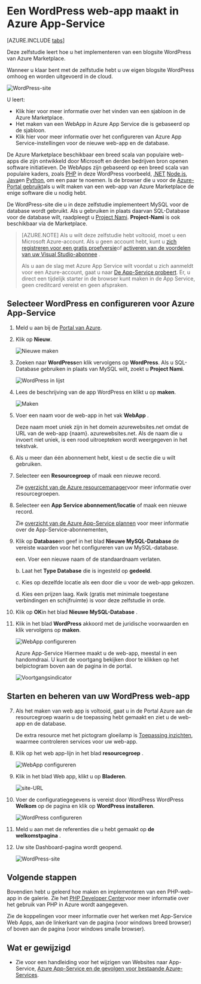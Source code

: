 <properties
    pageTitle="Een WordPress web-app maakt in Azure App Service | Microsoft Azure"
    description="Informatie over het maken van een nieuwe Azure WebApp voor een WordPress-blog met behulp van de Azure-Portal."
    services="app-service\web"
    documentationCenter="php"
    authors="rmcmurray"
    manager="wpickett"
    editor=""/>

<tags
    ms.service="app-service-web"
    ms.workload="na"
    ms.tgt_pltfrm="na"
    ms.devlang="PHP"
    ms.topic="hero-article"
    ms.date="08/11/2016"
    ms.author="robmcm"/>

# <a name="create-a-wordpress-web-app-in-azure-app-service"></a>Een WordPress web-app maakt in Azure App-Service

[AZURE.INCLUDE [tabs](../../includes/app-service-web-get-started-nav-tabs.md)]

Deze zelfstudie leert hoe u het implementeren van een blogsite WordPress van Azure Marketplace.

Wanneer u klaar bent met de zelfstudie hebt u uw eigen blogsite WordPress omhoog en worden uitgevoerd in de cloud.

![WordPress-site](./media/web-sites-php-web-site-gallery/wpdashboard.png)

U leert:

* Klik hier voor meer informatie over het vinden van een sjabloon in de Azure Marketplace.
* Het maken van een WebApp in Azure App Service die is gebaseerd op de sjabloon.
* Klik hier voor meer informatie over het configureren van Azure App Service-instellingen voor de nieuwe web-app en de database.

De Azure Marketplace beschikbaar een breed scala van populaire web-apps die zijn ontwikkeld door Microsoft en derden bedrijven bron openen software initiatieven. De WebApps zijn gebaseerd op een breed scala van populaire kaders, zoals [PHP](/develop/nodejs/) in deze WordPress voorbeeld, [.NET](/develop/net/) [Node.js](/develop/nodejs/), [Java](/develop/java/)en [Python](/develop/python/), om een paar te noemen. Is de browser die u voor de [Azure-Portal gebruikt](https://portal.azure.com/)als u wilt maken van een web-app van Azure Marketplace de enige software die u nodig hebt. 

De WordPress-site die u in deze zelfstudie implementeert MySQL voor de database wordt gebruikt. Als u gebruiken in plaats daarvan SQL-Database voor de database wilt, raadpleegt u [Project Nami](http://projectnami.org/). **Project-Nami** is ook beschikbaar via de Marketplace.

> [AZURE.NOTE]
> Als u wilt deze zelfstudie hebt voltooid, moet u een Microsoft Azure-account. Als u geen account hebt, kunt u [zich registreren voor een gratis proefversie](/en-us/pricing/free-trial/?WT.mc_id=A261C142F)of [activeren van de voordelen van uw Visual Studio-abonnee](/pricing/member-offers/msdn-benefits-details/?WT.mc_id=A261C142F) .
>
> Als u aan de slag met Azure App Service wilt voordat u zich aanmeldt voor een Azure-account, gaat u naar [De App-Service probeert](http://go.microsoft.com/fwlink/?LinkId=523751). Er, u direct een tijdelijk starter in de browser kunt maken in de App Service, geen creditcard vereist en geen afspraken.

## <a name="select-wordpress-and-configure-for-azure-app-service"></a>Selecteer WordPress en configureren voor Azure App-Service

1. Meld u aan bij de [Portal van Azure](https://portal.azure.com/).

2. Klik op **Nieuw**.
    
    ![Nieuwe maken][5]
    
3. Zoeken naar **WordPress**en klik vervolgens op **WordPress**. Als u SQL-Database gebruiken in plaats van MySQL wilt, zoekt u **Project Nami**.

    ![WordPress in lijst][7]
    
5. Lees de beschrijving van de app WordPress en klikt u op **maken**.

    ![Maken](./media/web-sites-php-web-site-gallery/create.png)

4. Voer een naam voor de web-app in het vak **WebApp** .

    Deze naam moet uniek zijn in het domein azurewebsites.net omdat de URL van de web-app {naam}. azurewebsites.net. Als de naam die u invoert niet uniek, is een rood uitroepteken wordt weergegeven in het tekstvak.

8. Als u meer dan één abonnement hebt, kiest u de sectie die u wilt gebruiken. 

5. Selecteer een **Resourcegroep** of maak een nieuwe record.

    Zie [overzicht van de Azure resourcemanager](../azure-resource-manager/resource-group-overview.md)voor meer informatie over resourcegroepen.

5. Selecteer een **App Service abonnement/locatie** of maak een nieuwe record.

    Zie [overzicht van de Azure App-Service plannen](../azure-web-sites-web-hosting-plans-in-depth-overview.md) voor meer informatie over de App-Service-abonnementen, 

7. Klik op **Database**en geef in het blad **Nieuwe MySQL-Database** de vereiste waarden voor het configureren van uw MySQL-database.

    een. Voer een nieuwe naam of de standaardnaam verlaten.

    b. Laat het **Type Database** die is ingesteld op **gedeeld**.

    c. Kies op dezelfde locatie als een door die u voor de web-app gekozen.

    d. Kies een prijzen laag. Kwik (gratis met minimale toegestane verbindingen en schijfruimte) is voor deze zelfstudie in orde.

8. Klik op **OK**in het blad **Nieuwe MySQL-Database** . 

8. Klik in het blad **WordPress** akkoord met de juridische voorwaarden en klik vervolgens op **maken**. 

    ![WebApp configureren](./media/web-sites-php-web-site-gallery/configure.png)

    Azure App-Service Hiermee maakt u de web-app, meestal in een handomdraai. U kunt de voortgang bekijken door te klikken op het belpictogram boven aan de pagina in de portal.

    ![Voortgangsindicator](./media/web-sites-php-web-site-gallery/progress.png)

## <a name="launch-and-manage-your-wordpress-web-app"></a>Starten en beheren van uw WordPress web-app
    
7. Als het maken van web app is voltooid, gaat u in de Portal Azure aan de resourcegroep waarin u de toepassing hebt gemaakt en ziet u de web-app en de database.

    De extra resource met het pictogram gloeilamp is [Toepassing inzichten](/services/application-insights/), waarmee controleren services voor uw web-app.

1. Klik op het web app-lijn in het blad **resourcegroep** .

    ![WebApp configureren](./media/web-sites-php-web-site-gallery/resourcegroup.png)

2. Klik in het blad Web app, klikt u op **Bladeren**.

    ![site-URL][browse]

3. Voer de configuratiegegevens is vereist door WordPress WordPress **Welkom** op de pagina en klik op **WordPress installeren**.

    ![WordPress configureren](./media/web-sites-php-web-site-gallery/wpconfigure.png)

4. Meld u aan met de referenties die u hebt gemaakt op **de welkomstpagina** .  

5. Uw site Dashboard-pagina wordt geopend.    

    ![WordPress-site](./media/web-sites-php-web-site-gallery/wpdashboard.png)

## <a name="next-steps"></a>Volgende stappen

Bovendien hebt u geleerd hoe maken en implementeren van een PHP-web-app in de galerie. Zie het [PHP Developer Center](/develop/php/)voor meer informatie over het gebruik van PHP in Azure wordt aangegeven.

Zie de koppelingen voor meer informatie over het werken met App-Service Web Apps, aan de linkerkant van de pagina (voor windows breed browser) of boven aan de pagina (voor windows smalle browser). 

## <a name="whats-changed"></a>Wat er gewijzigd
* Zie voor een handleiding voor het wijzigen van Websites naar App-Service, [Azure App-Service en de gevolgen voor bestaande Azure-Services](http://go.microsoft.com/fwlink/?LinkId=529714).

[5]: ./media/web-sites-php-web-site-gallery/startmarketplace.png
[7]: ./media/web-sites-php-web-site-gallery/search-web-app.png
[browse]: ./media/web-sites-php-web-site-gallery/browse-web.png
